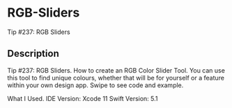 # RGB-Sliders
Tip #237: RGB Sliders

## Description
Tip #237: RGB Sliders. How to create an RGB Color Slider Tool. You can use this tool to find unique colours, whether that will be for yourself or a feature within your own design app. Swipe to see code and example.

What I Used.
IDE Version: Xcode 11
Swift Version: 5.1
